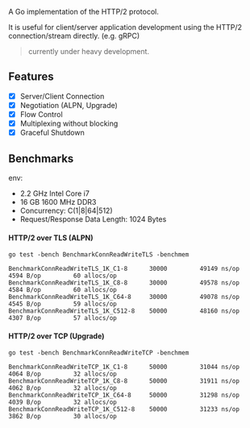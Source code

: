 
A Go implementation of the HTTP/2 protocol.

It is useful for client/server application development using the HTTP/2 connection/stream directly. (e.g. gRPC)

> currently under heavy development.

## Features

- [x] Server/Client Connection
- [x] Negotiation (ALPN, Upgrade)
- [x] Flow Control
- [x] Multiplexing without blocking
- [x] Graceful Shutdown

## Benchmarks

env:

- 2.2 GHz Intel Core i7
- 16 GB 1600 MHz DDR3
- Concurrency: C(1|8|64|512)
- Request/Response Data Length: 1024 Bytes

#### HTTP/2 over TLS (ALPN)

    go test -bench BenchmarkConnReadWriteTLS -benchmem

    BenchmarkConnReadWriteTLS_1K_C1-8      30000         49149 ns/op        4594 B/op         60 allocs/op
    BenchmarkConnReadWriteTLS_1K_C8-8      30000         49578 ns/op        4584 B/op         60 allocs/op
    BenchmarkConnReadWriteTLS_1K_C64-8     30000         49078 ns/op        4545 B/op         59 allocs/op
    BenchmarkConnReadWriteTLS_1K_C512-8    50000         48160 ns/op        4307 B/op         57 allocs/op

#### HTTP/2 over TCP (Upgrade)

    go test -bench BenchmarkConnReadWriteTCP -benchmem

    BenchmarkConnReadWriteTCP_1K_C1-8      50000         31044 ns/op        4064 B/op         32 allocs/op
    BenchmarkConnReadWriteTCP_1K_C8-8      50000         31911 ns/op        4062 B/op         32 allocs/op
    BenchmarkConnReadWriteTCP_1K_C64-8     50000         31298 ns/op        4039 B/op         32 allocs/op
    BenchmarkConnReadWriteTCP_1K_C512-8    50000         31233 ns/op        3862 B/op         30 allocs/op

